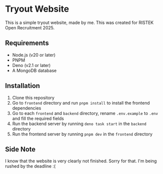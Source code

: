 # Tryout Website
This is a simple tryout website, made by me. This was created for RISTEK Open Recruitment 2025.

## Requirements
- Node.js (v20 or later)
- PNPM
- Deno (v2.1 or later)
- A MongoDB database

## Installation
1. Clone this repository
2. Go to `frontend` directory and run `pnpm install` to install the frontend dependencies
3. Go to each `frontend` and `backend` directory, rename `.env.example` to `.env` and fill the required fields
4. Run the backend server by running `deno task start` in the `backend` directory
5. Run the frontend server by running `pnpm dev` in the `frontend` directory

## Side Note
I know that the website is very clearly not finished. Sorry for that. I'm being rushed by the deadline :(

